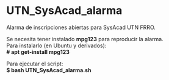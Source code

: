 # UTN_SysAcad_alarma
Alarma de inscripciones abiertas para SysAcad UTN FRRO.

Se necesita tener instalado **mpg123** para reproducir la alarma.  
Para instalarlo (en Ubuntu y derivados):  
**\# apt get-install mpg123**      

Para ejecutar el script:  
**$ bash UTN_SysAcad_alarma.sh**

